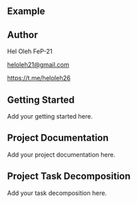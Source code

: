 ## Example

## Author
Hel Oleh FeP-21

heloleh21@gmail.com

https://t.me/heloleh26

## Getting Started
Add your getting started here.

## Project Documentation
Add your project documentation here.

## Project Task Decomposition
Add your task decomposition here.

